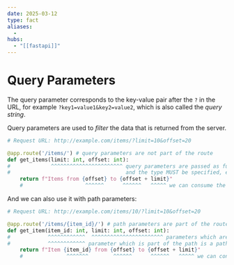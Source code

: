 ```yaml
---
date: 2025-03-12
type: fact
aliases:
  -
hubs:
  - "[[fastapi]]"
---
```


# Query Parameters

The query parameter corresponds to the key-value pair after the `?` in the URL, for example `?key1=value1&key2=value2`, which is also called the *query string*.

Query parameters are used to *filter* the data that is returned from the server. 

```py
# Request URL: http://example.com/items/?limit=10&offset=20

@app.route('/items/') # query parameters are not part of the route
def get_items(limit: int, offset: int):
#             ^^^^^^^^^^^^^^^^^^^^^^^ query parameters are passed as function arguments, with the same name as the key
#                                     and the type MUST be specified, even if it's a string
    return f"Items from {offset} to {offset + limit}"
    #                    ^^^^^^      ^^^^^^   ^^^^^ we can consume the query parameters in the function
```

And we can also use it with path parameters:

```py
# Request URL: http://example.com/items/10/?limit=10&offset=20

@app.route('/items/{item_id}/') # path parameters are part of the route, query parameters are not
def get_item(item_id: int, limit: int, offset: int):
#            ^^^^^^^^^^^^  ^^^^^^^^^^^^^^^^^^^^^^^ parameters which aren't part of the path are query parameters
#            ^^^^^^^^^^^^ parameter which is part of the path is a path parameter
    return f"Item {item_id} from {offset} to {offset + limit}"
    #              ^^^^^^^        ^^^^^^      ^^^^^^   ^^^^^ we can consume path parameters and query parameters in the function
```


